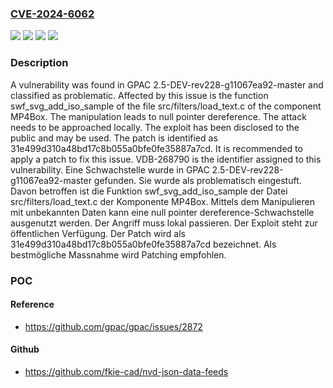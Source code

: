 ### [CVE-2024-6062](https://cve.mitre.org/cgi-bin/cvename.cgi?name=CVE-2024-6062)
![](https://img.shields.io/static/v1?label=Product&message=GPAC&color=blue)
![](https://img.shields.io/static/v1?label=Version&message=2.5-DEV-rev228-g11067ea92-master%20&color=brightgreen)
![](https://img.shields.io/static/v1?label=Version&message=2.5-dev-rev228-g11067ea92-master%20&color=brightgreen)
![](https://img.shields.io/static/v1?label=Vulnerability&message=CWE-476%20NULL%20Pointer%20Dereference&color=brightgreen)

### Description

A vulnerability was found in GPAC 2.5-DEV-rev228-g11067ea92-master and classified as problematic. Affected by this issue is the function swf_svg_add_iso_sample of the file src/filters/load_text.c of the component MP4Box. The manipulation leads to null pointer dereference. The attack needs to be approached locally. The exploit has been disclosed to the public and may be used. The patch is identified as 31e499d310a48bd17c8b055a0bfe0fe35887a7cd. It is recommended to apply a patch to fix this issue. VDB-268790 is the identifier assigned to this vulnerability.
Eine Schwachstelle wurde in GPAC 2.5-DEV-rev228-g11067ea92-master gefunden. Sie wurde als problematisch eingestuft. Davon betroffen ist die Funktion swf_svg_add_iso_sample der Datei src/filters/load_text.c der Komponente MP4Box. Mittels dem Manipulieren mit unbekannten Daten kann eine null pointer dereference-Schwachstelle ausgenutzt werden. Der Angriff muss lokal passieren. Der Exploit steht zur öffentlichen Verfügung. Der Patch wird als 31e499d310a48bd17c8b055a0bfe0fe35887a7cd bezeichnet. Als bestmögliche Massnahme wird Patching empfohlen.

### POC

#### Reference
- https://github.com/gpac/gpac/issues/2872

#### Github
- https://github.com/fkie-cad/nvd-json-data-feeds

